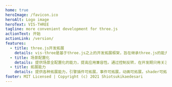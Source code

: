 ```yaml
---
home: true
heroImage: /favicon.ico
heroAlt: Logo image
heroText: VIS-THREE
tagline: more convenient development for three.js
actionText: 开始
actionLink: /version/
features:
  - title: three.js开发拓展
    details: vis-three是基于three.js之上的开发拓展框架，旨在继承three.js的能力，优化其中的细节与统一场景应用开发流程。
  - title: 场景配置化
    details: 提供场景全配置化的能力，提高应用兼容性。通过控制反转，在开发期只用关注配置，无需过分关注three底层逻辑，配置与three原生进行开发隔离，保证three.js的渲染性能。
  - title: 拓展能力
    details: 提供各种拓展能力，引擎插件可拓展，事件可拓展，动画可拓展，shader可拓展等等，满足大部分自定义需求。
footer: MIT Licensed | Copyright (c) 2021 Shiotsukikaedesari
---
```

